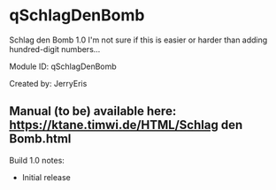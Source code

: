 # qSchlagDenBomb
Schlag den Bomb 1.0
I'm not sure if this is easier or harder than adding hundred-digit numbers...

Module ID: qSchlagDenBomb

Created by: JerryEris

Manual (to be) available here: https://ktane.timwi.de/HTML/Schlag den Bomb.html
--
Build 1.0 notes:
- Initial release